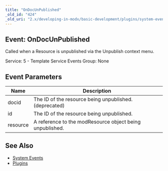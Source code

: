 ```yaml
---
title: "OnDocUnPublished"
_old_id: "424"
_old_uri: "2.x/developing-in-modx/basic-development/plugins/system-events/ondocunpublished"
---
```


## Event: OnDocUnPublished

Called when a Resource is unpublished via the Unpublish context menu.

Service: 5 - Template Service Events 
Group: None

## Event Parameters

| Name     | Description                                              |
| -------- | -------------------------------------------------------- |
| docid    | The ID of the resource being unpublished. (deprecated)   |
| id       | The ID of the resource being unpublished.                |
| resource | A reference to the modResource object being unpublished. |

## See Also

- [System Events](extending-modx/plugins/system-events "System Events")
- [Plugins](extending-modx/plugins "Plugins")